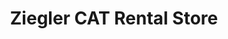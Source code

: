 ---
title: "Ziegler CAT Rental Store"
url: /dayton/ziegler-cat-rental-store/
shop: storage rental
---